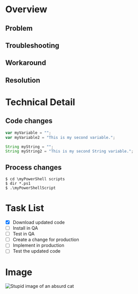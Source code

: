 # Overview
## Problem
## Troubleshooting
## Workaround
## Resolution
# Technical Detail
## Code changes
``` javascript
var myVariable = "";
var myVariable2 = "This is my second variable.";
```
``` java
String myString = "";
String myString2 = "This is my second String variable.";
```
## Process changes
```
$ cd \myPowerShell scripts
$ dir *.ps1
$ .\myPowerShellScript
```
# Task List
- [x] Download updated code
- [ ] Install in QA
- [ ] Test in QA
- [ ] Create a change for production
- [ ] Implement in production
- [ ] Test the updated code
# Image
![Stupid image of an absurd cat](https://octodex.github.com/images/yaktocat.png)
